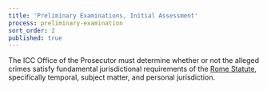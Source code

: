 ```yaml
---
title: 'Preliminary Examinations, Initial Assessment'
process: preliminary-examination
sort_order: 2
published: true
---
```



The ICC Office of the Prosecutor must determine whether or not the alleged crimes satisfy fundamental jurisdictional requirements of the [Rome Statute](https://www.icc-cpi.int/nr/rdonlyres/ea9aeff7-5752-4f84-be94-0a655eb30e16/0/rome_statute_english.pdf), specifically temporal, subject matter, and personal jurisdiction.